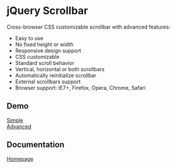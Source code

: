 <h1>jQuery Scrollbar</h1>

Cross-browser CSS customizable scrollbar with advanced features:
<ul>
    <li>Easy to use</li>
    <li>No fixed height or width</li>
    <li>Responsive design support</li>
    <li>CSS customizable</li>
    <li>Standard scroll behavior</li>
    <li>Vertical, horizontal or both scrollbars</li>
    <li>Automatically reinitialize scrollbar</li>
    <li>External scrollbars support</li>
    <li>Browser support: IE7+, Firefox, Opera, Chrome, Safari</li>
</ul>

<h2>Demo</h2>
<a href="http://gromo.github.io/jquery.scrollbar/demo/simple.html">Simple</a><br/>
<a href="http://gromo.github.io/jquery.scrollbar/demo/advanced.html">Advanced</a><br/>

<h2>Documentation</h2>
<a href="http://gromo.github.io/jquery.scrollbar/">Homepage</a>